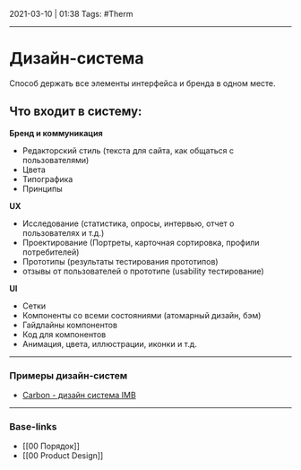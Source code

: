2021-03-10 | 01:38
Tags: #Therm 
___

# Дизайн-система
Способ держать все элементы интерфейса и бренда в одном месте.

## Что входит в систему:

**Бренд и коммуникация**
-   Редакторский стиль (текста для сайта, как общаться с пользователями)
-   Цвета
-   Типографика
-   Принципы

**UX**
-   Исследование (статистика, опросы, интервью, отчет о пользователях и т.д.)
-   Проектирование (Портреты, карточная сортировка, профили потребителей)
-   Прототипы (результаты тестирования прототипов)
-   отзывы от пользователей о прототипе (usability тестирование)

**UI**
- Сетки
-  Компоненты со всеми состояниями (атомарный дизайн, бэм)
-  Гайдлайны компонентов
-   Код для компонентов
-   Анимация, цвета, иллюстрации, иконки и т.д.


___
### Примеры дизайн-систем
- [Carbon - дизайн система IMB](https://carbondesignsystem.com/components/UI-shell-header/usage)

___
### Base-links
- [[00 Порядок]]
- [[00 Product Design]]